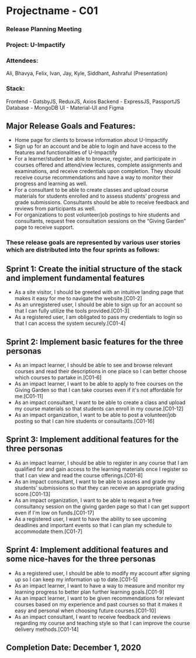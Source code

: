 # Projectname - C01

### Release Planning Meeting

### Project: U-Impactify

### Attendees:
Ali, Bhavya, Felix, Ivan, Jay, Kyle, Siddhant, Ashraful (Presentation)

### Stack:

Frontend - GatsbyJS, ReduxJS, Axios
Backend - ExpressJS, PassportJS
Database - MongoDB
UI - Material-UI and Figma

## Major Release Goals and Features:

- Home page for clients to browse information about U-Impactify
- Sign up for an account and be able to login and have access to the features and functionalities of U-Impactify
- For a learner/student be able to browse, register, and participate in courses offered and attend/view lectures, complete assignments and examinations, and  receive credentials upon completion. They should receive course recommendations and have a way to monitor their progress and learning as well.
- For a consultant to be able to create classes and upload course materials for students enrolled and to assess students’ progress and grade submissions. Consultants should be able to receive feedback and reviews from participants as well.
- For organizations to post volunteer/job postings to hire students and consultants, request free consultation sessions on the “Giving Garden” page to receive support.

### These release goals are represented by various user stories which are distributed into the four sprints as follows:


## Sprint 1:​ Create the initial structure of the stack and implement fundamental features

- As a site visitor, I should be greeted with an intuitive landing page that makes it easy for me
    to navigate the website.[C01-2]
- As an unregistered user, I should be able to sign up for an account so that I can fully utilize
    the tools provided.[C01-3]
- As a registered user, I am obligated to pass my credentials to login so that I can access the
    system securely.[C01-4]

## Sprint 2:​ Implement basic features for the three personas

- As an impact learner, I should be able to see and browse relevant courses and read their
    descriptions in one place so I can better choose which courses to partake in.[C01-6]
- As an impact learner, I want to be able to apply to free courses on the Giving Garden so that I
    can take courses even if it's not affordable for me.[C01-11]
- As an impact consultant, I want to be able to create a class and upload my course materials
    so that students can enroll in my course.[C01-12]
- As an impact organization, I want to be able to post a volunteer/job posting so that I can hire
    students or consultants.[C01-16]

## Sprint 3:​ Implement additional features for the three personas

- As an impact learner, I should be able to register in any course that I am qualified for and
    gain access to the learning materials once I register so that I can view and read the course
    offerings.[C01-8]
- As an impact consultant, I want to be able to assess and grade my students’ submissions so
    that they can receive an appropriate grading score.[C01-13]
- As an impact organization, I want to be able to request a free consultancy session on the
    giving garden page so that I can get support even if I'm low on funds.[C01-17]
- As a registered user, I want to have the ability to see upcoming deadlines and important
    events so that I can plan my schedule to accommodate them.[C01-7]

## Sprint 4:​ Implement additional features and some nice-haves for the three personas

- As a registered user, I should be able to modify my account after signing up so I can keep my
    information up to date.[C01-5]
- As an impact learner, I want to have a way to measure and monitor my learning progress to
    better plan further learning goals.[C01-9]
- As an impact learner, I want to be given recommendations for relevant courses based on my
    experience and past courses so that it makes it easy and personal when choosing future
    courses.[C01-10]
- As an impact consultant, I want to receive feedback and reviews regarding my course and
    teaching style so that I can improve the course delivery methods.[C01-14]

## Completion Date: December 1, 2020
